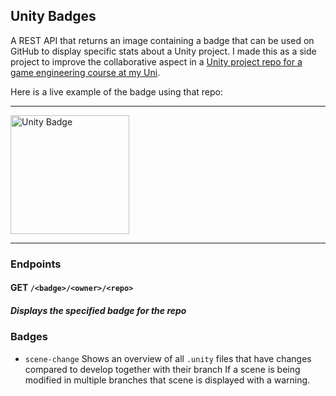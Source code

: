 ## Unity Badges

A REST API that returns an image containing a badge that can be used on GitHub to display specific stats about a Unity project.
I made this as a side project to improve the collaborative aspect in a [Unity project repo for a game engineering course at my Uni](https://github.com/realdegrees/ur-game-engineering).

Here is a live example of the badge using that repo:
<hr> 

<img src="https://unity-badges.realdegrees.dev/scene-changes/realdegrees/ur-game-engineering?label=Example%20Label" alt="Unity Badge" width="190px">  
<hr> 

### Endpoints

#### GET `/<badge>/<owner>/<repo>`
##### Displays the specified badge for the repo


### Badges
 - `scene-change`
 Shows an overview of all `.unity` files that have changes compared to develop together with their branch
 If a scene is being modified in multiple branches that scene is displayed with a warning.
